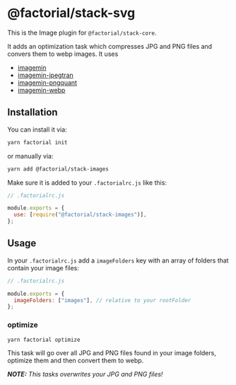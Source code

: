 # @factorial/stack-svg

This is the Image plugin for `@factorial/stack-core`.

It adds an optimization task which compresses JPG and PNG files and convers them to webp images. It uses

- [imagemin](https://www.npmjs.com/package/imagemin)
- [imagemin-jpegtran](https://www.npmjs.com/package/imagemin-jpegtran)
- [imagemin-pngquant](https://www.npmjs.com/package/imagemin-pngquant)
- [imagemin-webp](https://www.npmjs.com/package/imagemin-webp)

## Installation

You can install it via:

```bash
yarn factorial init
```

or manually via:

```bash
yarn add @factorial/stack-images
```

Make sure it is added to your `.factorialrc.js` like this:

```js
// .factorialrc.js

module.exports = {
  use: [require("@factorial/stack-images")],
};
```

## Usage

In your `.factorialrc.js` add a `imageFolders` key with an array of folders that contain your image files:

```js
// .factorialrc.js

module.exports = {
  imageFolders: ["images"], // relative to your rootFolder
};
```

### optimize

```bash
yarn factorial optimize
```

This task will go over all JPG and PNG files found in your image folders, optimize them and then convert them to webp.

_**NOTE:** This tasks overwrites your JPG and PNG files!_
